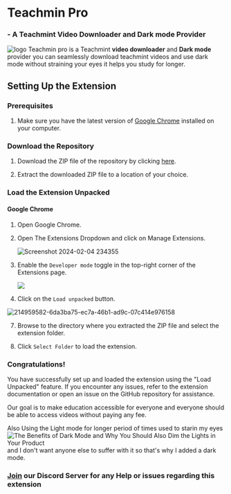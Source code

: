 <h1>Teachmin Pro</h1> <h3>- A Teachmint Video Downloader and Dark mode Provider</h3> <img src="https://cdn.glitch.global/1d691b76-1866-4866-857e-5927236b6a86/logo.png?v=1707069375789" alt="logo">
Teachmin pro is a Teachmint <b>video downloader</b> and <b>Dark mode</b> provider you can seamlessly download teachmint videos and use dark mode without straining your eyes it helps you study for longer.

## Setting Up the Extension

### Prerequisites
1. Make sure you have the latest version of [Google Chrome](https://www.google.com/chrome/) installed on your computer.

### Download the Repository
1. Download the ZIP file of the repository by clicking <a href="https://github.com/DevGurneet/Teachmin-pro/archive/refs/heads/main.zip">here</a>.

2. Extract the downloaded ZIP file to a location of your choice.

### Load the Extension Unpacked

#### Google Chrome
1. Open Google Chrome.

2. Open The Extensions Dropdown and click on Manage Extensions.

   ![Screenshot 2024-02-04 234355](https://github.com/DevGurneet/Teachmin-pro/assets/145831139/f59d1e3c-55ed-4a2b-ab8e-cf774da50fa5)


4. Enable the `Developer mode` toggle in the top-right corner of the Extensions page.

   <img src="https://cdn.glitch.global/1d691b76-1866-4866-857e-5927236b6a86/214959582-6da3ba75-ec7a-46b1-ad9c-07c14e976158.png?v=1707071118448">

5. Click on the `Load unpacked` button.

![214959582-6da3ba75-ec7a-46b1-ad9c-07c414e976158](https://github.com/DevGurneet/Teachmin-pro/assets/145831139/646f6857-5aa5-406d-9659-a0b7d1a7a121)

7. Browse to the directory where you extracted the ZIP file and select the extension folder.

8. Click `Select Folder` to load the extension.

### Congratulations!
You have successfully set up and loaded the extension using the "Load Unpacked" feature. If you encounter any issues, refer to the extension documentation or open an issue on the GitHub repository for assistance.


Our goal is to make education accessible for everyone and everyone should be able to access videos without paying any fee.

Also Using the Light mode for longer period of times used to starin my eyes![The Benefits of Dark Mode and Why You Should Also Dim the Lights in Your Product](https://github.com/DevGurneet/Teachmin-pro/assets/145831139/727e17aa-b11f-437a-a863-be6ad81ca1a9) and I don't want anyone else to suffer with it so that's why I added a dark mode.


<h3><a href="https://discord.gg/38Z2yvjr">Join</a> our Discord Server for any Help or issues regarding this extension </h3>
